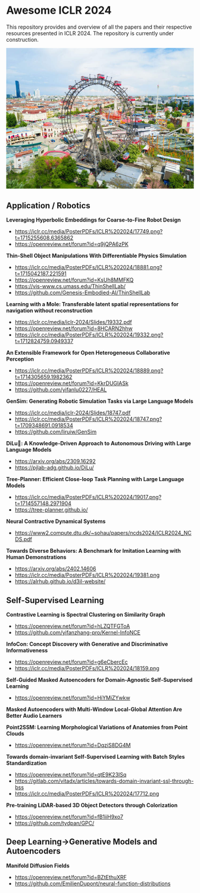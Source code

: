 # Awesome ICLR 2024

This repository provides and overview of all the papers and their respective resources presented in ICLR 2024. The repository is currently under construction.


![Image Description](prater.jpg)




## Application / Robotics 



**Leveraging Hyperbolic Embeddings for Coarse-to-Fine Robot Design**
- https://iclr.cc/media/PosterPDFs/ICLR%202024/17749.png?t=1715255608.6365862
- https://openreview.net/forum?id=q9jQPA6zPK



**Thin-Shell Object Manipulations With Differentiable Physics Simulation**
- https://iclr.cc/media/PosterPDFs/ICLR%202024/18881.png?t=1715042187.221591
- https://openreview.net/forum?id=KsUh8MMFKQ
- https://vis-www.cs.umass.edu/ThinShellLab/
- https://github.com/Genesis-Embodied-AI/ThinShellLab




**Learning with a Mole: Transferable latent spatial representations for navigation without reconstruction**
- https://iclr.cc/media/iclr-2024/Slides/19332.pdf
- https://openreview.net/forum?id=8HCARN2hhw
- https://iclr.cc/media/PosterPDFs/ICLR%202024/19332.png?t=1712824759.0949337



**An Extensible Framework for Open Heterogeneous Collaborative Perception**
- https://iclr.cc/media/PosterPDFs/ICLR%202024/18889.png?t=1714305659.1982362
- https://openreview.net/forum?id=KkrDUGIASk
- https://github.com/yifanlu0227/HEAL



**GenSim: Generating Robotic Simulation Tasks via Large Language Models**
- https://iclr.cc/media/iclr-2024/Slides/18747.pdf
- https://iclr.cc/media/PosterPDFs/ICLR%202024/18747.png?t=1709348691.0918534
- https://github.com/liruiw/GenSim


**DiLu🐴: A Knowledge-Driven Approach to Autonomous Driving with Large Language Models**
- https://arxiv.org/abs/2309.16292
- https://pjlab-adg.github.io/DiLu/


**Tree-Planner: Efficient Close-loop Task Planning with Large Language Models**
- https://iclr.cc/media/PosterPDFs/ICLR%202024/19017.png?t=1714557148.2971904
- https://tree-planner.github.io/



**Neural Contractive Dynamical Systems**
- https://www2.compute.dtu.dk/~sohau/papers/ncds2024/ICLR2024_NCDS.pdf



**Towards Diverse Behaviors: A Benchmark for Imitation Learning with Human Demonstrations**
- https://arxiv.org/abs/2402.14606
- https://iclr.cc/media/PosterPDFs/ICLR%202024/19381.png
- https://alrhub.github.io/d3il-website/




## Self-Supervised Learning


**Contrastive Learning is Spectral Clustering on Similarity Graph**
- https://openreview.net/forum?id=hLZQTFGToA
- https://github.com/yifanzhang-pro/Kernel-InfoNCE



**InfoCon: Concept Discovery with Generative and Discriminative Informativeness**
- https://openreview.net/forum?id=g6eCbercEc
- https://iclr.cc/media/PosterPDFs/ICLR%202024/18159.png


**Self-Guided Masked Autoencoders for Domain-Agnostic Self-Supervised Learning**
- https://openreview.net/forum?id=HiYMiZYwkw


**Masked Autoencoders with Multi-Window Local-Global Attention Are Better Audio Learners**


**Point2SSM: Learning Morphological Variations of Anatomies from Point Clouds**
- https://openreview.net/forum?id=DqziS8DG4M


**Towards domain-invariant Self-Supervised Learning with Batch Styles Standardization**
- https://openreview.net/forum?id=qtE9K23ISq
- https://gitlab.com/vitadx/articles/towards-domain-invariant-ssl-through-bss
- https://iclr.cc/media/PosterPDFs/ICLR%202024/17712.png


**Pre-training LiDAR-based 3D Object Detectors through Colorization**
- https://openreview.net/forum?id=fB1iiH9xo7
- https://github.com/tydpan/GPC/


## Deep Learning->Generative Models and Autoencoders

**Manifold Diffusion Fields**
- https://openreview.net/forum?id=BZtEthuXRF
- https://github.com/EmilienDupont/neural-function-distributions

